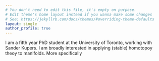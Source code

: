 ```yaml
---
# You don't need to edit this file, it's empty on purpose.
# Edit theme's home layout instead if you wanna make some changes
# See: https://jekyllrb.com/docs/themes/#overriding-theme-defaults
layout: single
author_profile: true
---
```


I am a fifth year PhD student at the University of Toronto, working with Sander Kupers. I am broadly interested in applying (stable) homotopoy theoy to manifolds. More specifically

